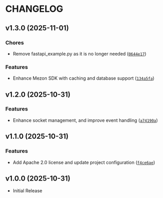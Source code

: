 # CHANGELOG

<!-- version list -->

## v1.3.0 (2025-11-01)

### Chores

- Remove fastapi_example.py as it is no longer needed
  ([`0644e17`](https://github.com/phuvinh010701/mezon-sdk-python/commit/0644e17da678310548c52443f158dde35ef6d55b))

### Features

- Enhance Mezon SDK with caching and database support
  ([`134a5fa`](https://github.com/phuvinh010701/mezon-sdk-python/commit/134a5fa9d97812d3c5bc93cc438ea893036fdf9c))


## v1.2.0 (2025-10-31)

### Features

- Enhance socket management, and improve event handling
  ([`a74190a`](https://github.com/phuvinh010701/mezon-sdk-python/commit/a74190a0d3a84d936ecdccc9154d184960680d45))


## v1.1.0 (2025-10-31)

### Features

- Add Apache 2.0 license and update project configuration
  ([`f4ce6ae`](https://github.com/phuvinh010701/mezon-sdk-python/commit/f4ce6ae39ec07097153e88cefca59b34a0d22118))


## v1.0.0 (2025-10-31)

- Initial Release
